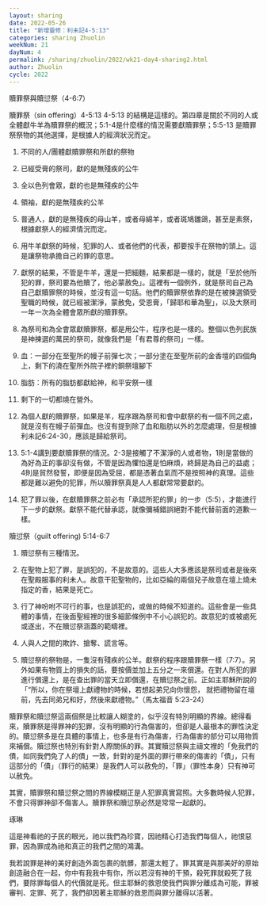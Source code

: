 ```yaml
---
layout: sharing
date: 2022-05-26
title: "新增靈修：利未記4-5:13"
categories: sharing Zhuolin
weekNum: 21
dayNum: 4
permalink: /sharing/zhuolin/2022/wk21-day4-sharing2.html
author: Zhuolin
cycle: 2022
---  
```


贖罪祭與贖愆祭（4-6:7）

贖罪祭（sin offering）4-5:13
4-5:13 的結構是這樣的。第四章是關於不同的人或全體獻牛羊為贖罪祭的概況；5:1-4是什麼樣的情況需要獻贖罪祭；5:5-13 是贖罪祭祭物的其他選擇，是根據人的經濟狀況而定。

1. 不同的人/團體獻贖罪祭和所獻的祭物  
1. 已經受膏的祭司，獻的是無殘疾的公牛
2. 全以色列會眾，獻的也是無殘疾的公牛
3. 領袖，獻的是無殘疾的公羊
4. 普通人，獻的是無殘疾的母山羊，或者母綿羊，或者斑鳩雛鴿，甚至是素祭，根據獻祭人的經濟情況而定。

2. 用牛羊獻祭的時候，犯罪的人、或者他們的代表，都要按手在祭物的頭上。這是讓祭物承擔自己的罪的意思。  

3. 獻祭的結果，不管是牛羊，還是一把細麵，結果都是一樣的，就是「至於他所犯的罪，祭司要為他贖了，他必蒙赦免」。這裡有一個例外，就是祭司自己為自己獻贖罪祭的時候，並沒有這一句話。他們的贖罪祭依靠的是在被揀選領受聖職的時候，就已經被潔淨，蒙赦免，受恩膏，「歸耶和華為聖」，以及大祭司一年一次為全體會眾所獻的贖罪祭。  

4. 為祭司和為全會眾獻贖罪祭，都是用公牛，程序也是一樣的。整個以色列民族是神揀選的萬民的祭司，就像我們是「有君尊的祭司」一樣。  
1. 血：一部分在至聖所的幔子前彈七次；一部分塗在至聖所前的金香壇的四個角上，剩下的澆在聖所外院子裡的銅祭壇腳下
2. 脂肪：所有的脂肪都獻給神，和平安祭一樣
3. 剩下的一切都燒在營外。

5. 為個人獻的贖罪祭，如果是羊，程序跟為祭司和會中獻祭的有一個不同之處，就是沒有在幔子前彈血。也沒有提到除了血和脂肪以外的怎麼處理，但是根據利未記6:24-30，應該是歸給祭司。

6. 5:1-4講到要獻贖罪祭的情況。2-3是接觸了不潔淨的人或者物，1則是當做的為好為正的事卻沒有做，不管是因為懼怕還是怕麻煩，終歸是為自己的益處；4則是貿然發誓，即便是因為受屈，都是憑著血氣而不是按照神的真理。這些都是難以避免的犯罪，所以贖罪祭真是人人都獻常常要獻的。

7. 犯了罪以後，在獻贖罪祭之前必有「承認所犯的罪」的一步（5:5），才能進行下一步的獻祭。獻祭不能代替承認，就像彌補錯誤絕對不能代替前面的道歉一樣。

贖愆祭（guilt offering) 5:14-6:7

1. 贖愆祭有三種情況。  
1. 在聖物上犯了罪，是誤犯的，不是故意的。這些人大多應該是祭司或者是後來在聖殿服事的利未人。故意干犯聖物的，比如亞綸的兩個兒子故意在壇上燒未指定的香，結果是死亡。
2. 行了神吩咐不可行的事，也是誤犯的，或做的時候不知道的。這些會是一些具體的事情，在後面聖經裡的很多細節條例中不小心誤犯的。故意犯的或被處死或逐出，不在贖愆祭涵蓋的範疇裡。
3. 人與人之間的欺詐、搶奪、謊言等。

2. 贖愆祭的祭物是，一隻沒有殘疾的公羊。獻祭的程序跟贖罪祭一樣（7:7）。另外如果有物質上的損失的話，要按價並加上五分之一來償還。在對人所犯的罪進行償還上，是在查出罪的當天立即償還，在贖愆祭之前。正如主耶穌所說的「“所以，你在祭壇上獻禮物的時候，若想起弟兄向你懷怨， 就把禮物留在壇前，先去同弟兄和好，然後來獻禮物。”（‭‭馬太福音‬ ‭5:23-24‬）

贖罪祭和贖愆祭這兩個祭是比較讓人糊塗的，似乎沒有特別明顯的界線。總得看來，贖罪祭是得罪神的犯罪，沒有明顯的行為傷害的，但卻是人最根本的罪性決定的。贖愆祭多是在具體的事情上，也多是有行為傷害，行為傷害的部分可以用物質來補償。贖愆祭也特別有針對人際關係的罪。其實贖愆祭與主禱文裡的「免我們的債，如同我們免了人的債」一致，針對的是外面的罪行帶來的傷害的「債」，只有這部分的「債」（罪行的結果）是我們人可以赦免的，「罪」（罪性本身）只有神可以赦免。

其實，贖罪祭和贖愆祭之間的界線模糊正是人犯罪真實寫照。大多數時候人犯罪，不會只得罪神卻不傷害人。贖罪祭和贖愆祭必然是常常一起獻的。

琢琳

這是神看祂的子民的眼光，祂以我們為珍寶，因祂精心打造我們每個人，祂恨惡罪，因為罪成為祂和真正的我們之間的鴻溝。

我若說罪是神的美好創造外面包裹的骯髒，那還太輕了。罪其實是與那美好的原始創造融合在一起，你中有我我中有你，所以若沒有神的干預，殺死罪就殺死了我們，要除罪每個人的代價就是死。但主耶穌的救恩使我們與罪分離成為可能，罪被審判、定罪、死了，我們卻因著主耶穌的救恩而與罪分離得以活著。
